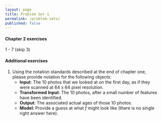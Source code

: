 ```yaml
---
layout: page
title: Problem Set 1
permalink: /problem-sets/
published: false
---
```


#### Chapter 2 exercises
1 - 7 (skip 3)

#### Additional exercises
1. Using the notation standards described at the end of chapter one, please 
provide notation for the following objects:
    - **Input**: The 10 photos that we looked at on the first day, as if they were scanned
    at 64 x 64 pixel resolution.
    - **Transformed Input**: The 10 photos, after a small number of features have
    been identified.
    - **Output**: The associated actual ages of those 10 photos.
    - **Model**: Provide a guess at what $f$ might look like (there is no single
    right answer here). 
    
    
